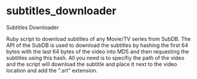 subtitles_downloader
====================

Subtitles Downloader

Ruby script to download subtitles of any Movie/TV series from SubDB. The API of the SubDB is used to download the subtitles by hashing the first 64 bytes with the last 64 bytes of the video into MD5 and then requesting the subtitles using this hash. All you need is to specifiy the path of the video and the script will download the subtitle and place it next to the video location and add the ".srt" extension.

